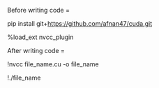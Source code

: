 Before writing code =

pip install git+https://github.com/afnan47/cuda.git

%load_ext nvcc_plugin

After writing code = 

!nvcc file_name.cu -o file_name

!./file_name
